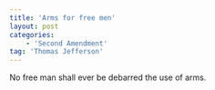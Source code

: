 ```yaml
---
title: 'Arms for free men'
layout: post
categories:
    - 'Second Amendment'
tag: 'Thomas Jefferson'
---
```


No free man shall ever be debarred the use of arms.

